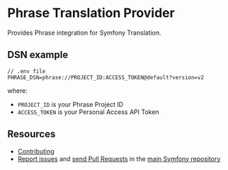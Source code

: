 Phrase Translation Provider
============================

Provides Phrase integration for Symfony Translation.

DSN example
-----------

```
// .env file
PHRASE_DSN=phrase://PROJECT_ID:ACCESS_TOKEN@default?version=v2
```

where:
 - `PROJECT_ID` is your Phrase Project ID
 - `ACCESS_TOKEN` is your Personal Access API Token

Resources
---------

 * [Contributing](https://symfony.com/doc/current/contributing/index.html)
 * [Report issues](https://github.com/symfony/symfony/issues) and
   [send Pull Requests](https://github.com/symfony/symfony/pulls)
   in the [main Symfony repository](https://github.com/symfony/symfony)
